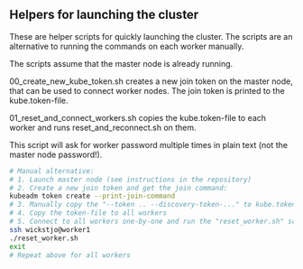 ## Helpers for launching the cluster

These are helper scripts for quickly launching the cluster. The scripts are an alternative to running the commands on 
each worker manually.

The scripts assume that the master node is already running.

00_create_new_kube_token.sh creates a new join token on the master node, that can be used to connect worker nodes.
The join token is printed to the kube.token-file.

01_reset_and_connect_workers.sh copies the kube.token-file to each worker and runs reset_and_reconnect.sh on them.

This script will ask for worker password multiple times in plain text (not the master node password!).


```bash
# Manual alternative:
# 1. Launch master node (see instructions in the repository)
# 2. Create a new join token and get the join command:
kubeadm token create --print-join-command
# 3. Manually copy the "--token .. --discovery-token-..." to kube.token
# 4. Copy the token-file to all workers
# 5. Connect to all workers one-by-one and run the "reset_worker.sh" script
ssh wickstjo@worker1
./reset_worker.sh
exit
# Repeat above for all workers
```



